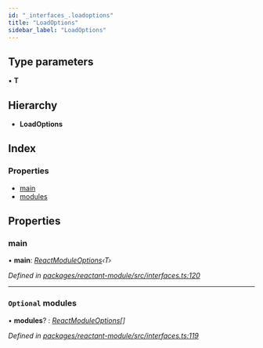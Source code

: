 ```yaml
---
id: "_interfaces_.loadoptions"
title: "LoadOptions"
sidebar_label: "LoadOptions"
---
```


## Type parameters

▪ **T**

## Hierarchy

* **LoadOptions**

## Index

### Properties

* [main](_interfaces_.loadoptions.md#main)
* [modules](_interfaces_.loadoptions.md#optional-modules)

## Properties

###  main

• **main**: *[ReactModuleOptions](../modules/_interfaces_.md#reactmoduleoptions)‹T›*

*Defined in [packages/reactant-module/src/interfaces.ts:120](https://github.com/unadlib/reactant/blob/f1370319/packages/reactant-module/src/interfaces.ts#L120)*

___

### `Optional` modules

• **modules**? : *[ReactModuleOptions](../modules/_interfaces_.md#reactmoduleoptions)[]*

*Defined in [packages/reactant-module/src/interfaces.ts:119](https://github.com/unadlib/reactant/blob/f1370319/packages/reactant-module/src/interfaces.ts#L119)*
